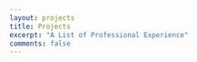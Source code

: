 ```yaml
---
layout: projects
title: Projects
excerpt: "A List of Professional Experience"
comments: false
---
```

